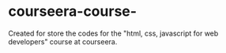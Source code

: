# courseera-course-
Created for store the codes for the "html, css, javascript for web developers"  course at courseera.
